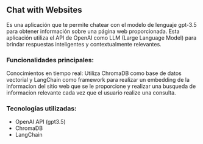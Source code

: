 ## Chat with Websites

Es una aplicación que te permite chatear con el modelo de lenguaje gpt-3.5 para obtener información sobre una página web proporcionada. Esta aplicación utiliza el API de OpenAI como LLM (Large Language Model) para brindar respuestas inteligentes y contextualmente relevantes.

### Funcionalidades principales:

Conocimientos en tiempo real: Utiliza ChromaDB como base de datos vectorial y LangChain como framework para realizar un embedding de la informacion del sitio web que se le proporcione y realizar una busqueda de informacion relevante cada vez que el usuario realize una consulta.

### Tecnologías utilizadas:

- OpenAI API (gpt3.5)
- ChromaDB
- LangChain
